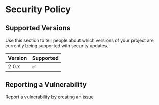 # Security Policy

## Supported Versions

Use this section to tell people about which versions of your project are
currently being supported with security updates.

| Version | Supported          |
| ------- | ------------------ |
| 2.0.x   | :white_check_mark: |

## Reporting a Vulnerability

Report a vulnerability by [creating an issue](https://github.com/Brettm12345/spatulafoods-product-tabs/issues/new/choose)
